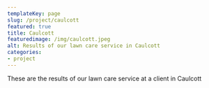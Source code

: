 ```yaml
---
templateKey: page
slug: /project/caulcott
featured: true
title: Caulcott
featuredimage: /img/caulcott.jpeg
alt: Results of our lawn care service in Caulcott
categories:
- project
---
```

These are the results of our lawn care service at a client in Caulcott


